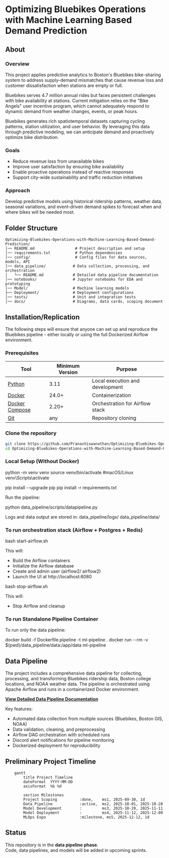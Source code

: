# Optimizing Bluebikes Operations with Machine Learning Based Demand Prediction

## About

### Overview
This project applies predictive analytics to Boston's Bluebikes bike-sharing system to address supply-demand mismatches that cause revenue loss and customer dissatisfaction when stations are empty or full.

Bluebikes serves 4.7 million annual rides but faces persistent challenges with bike availability at stations. Current mitigation relies on the "Bike Angels" user incentive program, which cannot adequately respond to dynamic demand from weather changes, events, or peak hours.

Bluebikes generates rich spatiotemporal datasets capturing cycling patterns, station utilization, and user behavior. By leveraging this data through predictive modeling, we can anticipate demand and proactively optimize bike distribution.

### Goals
- Reduce revenue loss from unavailable bikes
- Improve user satisfaction by ensuring bike availability
- Enable proactive operations instead of reactive responses
- Support city-wide sustainability and traffic reduction initiatives

### Approach
Develop predictive models using historical ridership patterns, weather data, seasonal variations, and event-driven demand spikes to forecast when and where bikes will be needed most.

## Folder Structure
```
Optimizing-Bluebikes-Operations-with-Machine-Learning-Based-Demand-Prediction/
│── README.md                  # Project description and setup
│── requirements.txt           # Python dependencies
│── config/                    # Config files for data sources, models, API
│── data_pipeline/            # Data collection, processing, and orchestration
│   └── README.md             # Detailed data pipeline documentation
│── notebooks/                # Jupyter notebooks for EDA and prototyping
│── Model/                    # Machine learning models
├── Deployment/               # Deployment configurations
│── tests/                    # Unit and integration tests
│── docs/                     # Diagrams, data cards, scoping document
```

## Installation/Replication 

The following steps will ensure that anyone can set up and reproduce the Bluebikes pipeline - either locally or using the full Dockerized Airflow environment.

### Prerequisites


| Tool | Minimum Version | Purpose |
|------|------------------|----------|
| [Python](https://www.python.org/downloads/) | 3.11 | Local execution and development |
| [Docker](https://docs.docker.com/get-docker/) | 24.0+ | Containerization |
| [Docker Compose](https://docs.docker.com/compose/install/) | 2.20+ | Orchestration for Airflow stack |
| [Git](https://git-scm.com/downloads) | any | Repository cloning |

### Clone the repository
```bash
git clone https://github.com/PranavViswanathan/Optimizing-Bluebikes-Operations-with-Machine-Learning-Based-Demand-Prediction.git
cd Optimizing-Bluebikes-Operations-with-Machine-Learning-Based-Demand-Prediction
```

### Local Setup (Without Docker)

python -m venv venv
source venv/bin/activate #macOS/Linux
venv\Scripts\activate

pip install --upgrade pip
pip install -r requirements.txt

Run the pipeline:

python data_pipeline/scripts/datapipeline.py

Logs and data output are stored in: 
data_pipeline/logs/
data_pipeline/data/

### To run orchestration stack (Airflow + Postgres + Redis)

bash start-airflow.sh

This will:
 - Build the Airflow containers
 - Initialize the Airflow database
 - Create and admin user (airflow2/ airflow2)
 - Launch the UI at http://localhost:8080

 bash stop-airflow.sh

 This will: 
- Stop Airflow and cleanup

### To run Standalone Pipeline Container

To run only the data pipeline:

docker build -f Dockerfile.pipeline -t ml-pipeline .
docker run --rm -v $(pwd)/data_pipeline/data:/app/data ml-pipeline


## Data Pipeline

The project includes a comprehensive data pipeline for collecting, processing, and transforming Bluebikes ridership data, Boston college locations, and NOAA weather data. The pipeline is orchestrated using Apache Airflow and runs in a containerized Docker environment.

**[View Detailed Data Pipeline Documentation](./data_pipeline/README.md)**

Key features:
- Automated data collection from multiple sources (Bluebikes, Boston GIS, NOAA)
- Data validation, cleaning, and preprocessing
- Airflow DAG orchestration with scheduled runs
- Discord alert notifications for pipeline monitoring
- Dockerized deployment for reproducibility

## Preliminary Project Timeline
```mermaid
    gantt
        title Project Timeline
        dateFormat  YYYY-MM-DD
        axisFormat  %b %d
    
        section Milestones
        Project Scoping          :done,    ms1, 2025-09-30, 1d
        Data Pipeline            :active,  ms2, 2025-10-01, 2025-10-28
        Model Development        :         ms3, 2025-10-29, 2025-11-11
        Model Deployment         :         ms4, 2025-11-12, 2025-12-09
        MLOps Expo               :milestone, ms5, 2025-12-12, 1d
```

## Status
This repository is in the **data pipeline phase**.  
Code, data pipelines, and models will be added in upcoming sprints.
